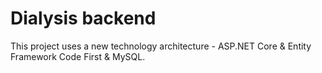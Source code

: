 # Dialysis backend

This project uses a new technology architecture - ASP.NET Core & Entity Framework Code First & MySQL.
